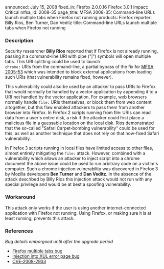announced: July 15, 2008
fixed_in: Firefox 2.0.0.16
          Firefox 3.0.1
impact: Critical
mfsa_id: 2008-35
page_title: MFSA 2008-35: Command-line URLs launch multiple tabs when Firefox not running
products: Firefox
reporter: Billy Rios, Ben Turner, Dan Veditz
title: Command-line URLs launch multiple tabs when Firefox not running

<h3>Description</h3>

<p>Security researcher <strong>Billy Rios</strong> reported that if Firefox
is not already running, passing it a command-line URI with pipe ("|") symbols
will open multiple tabs. This URI splitting could be used to launch <code>
chrome:</code> URIs from the command-line, a partial bypass of the fix for
<a href="../2005/mfsa2005-53.html">MFSA 2005-53</a> which was intended to
block external applications from loading such URIs (that vulnerability
remains fixed, however).</p>

<p>This vulnerability could also be used by an attacker to pass URIs to
Firefox that would normally be handled by a vector application by appending it
to a URI not handled by the vector application. For example, web browsers
normally handle <code>file:</code> URIs themselves, or block them from web
content altogether, but this flaw enabled attackers to pass them from another
browser into Firefox. In Firefox 2 scripts running from file: URIs can read
data from a user's entire disk, a risk if the attacker could first place a
malicious file in a guessable location on the local disk. Rios demonstrated that
the so-called "Safari Carpet-bombing vulnerability" could be used for this,
as well as another technique that does not rely on that now-fixed Safari
vulnerability.</p>

<p>In Firefox 3 scripts running in local files have limited access to
other files, almost entirely mitigating the <code>file:</code> attack.
However, combined with a vulnerability which allows an attacker to inject
script into a chrome document the above issue could be used to run
arbitrary code on a victim's computer. Such a chrome injection vulnerability
was discovered in Firefox 3 by Mozilla developers <strong>Ben Turner</strong>
and <strong>Dan Veditz</strong>. In the absence of the attack described
by Billy Rios this injection attack would not run with any special privilege
and would be at best a spoofing vulnerability.</p>

<h3>Workaround</h3>

<p>This attack only works if the user is using another internet-connected
application with Firefox not running. Using Firefox, or making sure
it is at least running, prevents this attack.
</p>

<h3>References</h3>

<p><i>Bug details embargoed until after the upgrade period</i></p>

<ul>
  <li><a href="https://bugzilla.mozilla.org/show_bug.cgi?id=441120">Firefox multiple tabs bug</a></li>
  <li><a href="https://bugzilla.mozilla.org/show_bug.cgi?id=441169">Injection into XUL error page bug</a></li>
  <li><a class="ex-ref" href="http://cve.mitre.org/cgi-bin/cvename.cgi?name=CVE-2008-2933">CVE-2008-2933</a></li>
</ul>



